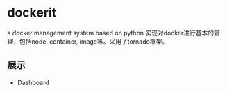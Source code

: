 # dockerit
a docker management system based on python
实现对docker进行基本的管理，包括node, container, image等。采用了tornado框架。

## 展示
* Dashboard
